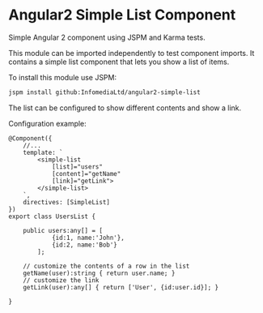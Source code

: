 # Angular2 Simple List Component

Simple Angular 2 component using JSPM and Karma tests.

This module can be imported independently to test component imports. It contains a simple list component that lets you show a list of items.

To install this module use JSPM:
```bash
jspm install github:InfomediaLtd/angular2-simple-list
```

The list can be configured to show different contents and show a link.

Configuration example:

```
@Component({
    //...
    template: `
        <simple-list
            [list]="users"
            [content]="getName"
            [link]="getLink">
        </simple-list>
    `,
    directives: [SimpleList]
})
export class UsersList {

    public users:any[] = [
            {id:1, name:'John'},
            {id:2, name:'Bob'}
        ];

    // customize the contents of a row in the list
    getName(user):string { return user.name; }
    // customize the link
    getLink(user):any[] { return ['User', {id:user.id}]; }

}
```
